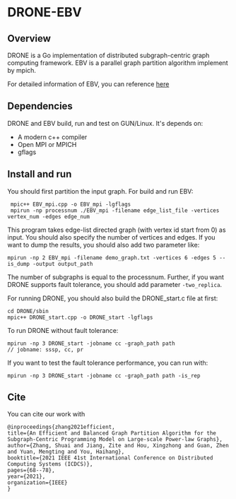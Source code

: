 # DRONE-EBV

## Overview
DRONE is a Go implementation of distributed subgraph-centric graph computing framework.
EBV is a parallel graph partition algorithm implement by mpich.

For detailed information of EBV, you can reference [here](https://ieeexplore.ieee.org/abstract/document/9546519)

## Dependencies
DRONE and EBV build, run and test on GUN/Linux.
It's depends on:

- A modern c++ compiler
- Open MPI or MPICH
- gflags

## Install and run
You should first partition the input graph.
For build and run EBV:

```shell
 mpic++ EBV_mpi.cpp -o EBV_mpi -lgflags
 mpirun -np processnum ./EBV_mpi -filename edge_list_file -vertices vertex_num -edges edge_num 
```
This program takes edge-list directed graph (with vertex id start from 0) as input. You should also specify the number of vertices and edges.
If you want to dump the results, you should also add two parameter like:

```shell
mpirun -np 2 EBV_mpi -filename demo_graph.txt -vertices 6 -edges 5 --is_dump -output output_path
```
The number of subgraphs is equal to the processnum.
Further, if you want DRONE supports fault tolerance, you should add parameter ``-two_replica``.


For running DRONE, you should also build the DRONE_start.c file at first:

```shell
cd DRONE/sbin
mpic++ DRONE_start.cpp -o DRONE_start -lgflags
```

To run DRONE without fault tolerance:
```shell
mpirun -np 3 DRONE_start -jobname cc -graph_path path
// jobname: sssp, cc, pr
```

If you want to test the fault tolerance performance, you can run with:
```shell
mpirun -np 3 DRONE_start -jobname cc -graph_path path -is_rep
```


## Cite
You can cite our work with
```
@inproceedings{zhang2021efficient,
title={An Efficient and Balanced Graph Partition Algorithm for the Subgraph-Centric Programming Model on Large-scale Power-law Graphs},
author={Zhang, Shuai and Jiang, Zite and Hou, Xingzhong and Guan, Zhen and Yuan, Mengting and You, Haihang},
booktitle={2021 IEEE 41st International Conference on Distributed Computing Systems (ICDCS)},
pages={68--78},
year={2021},
organization={IEEE}
}
```